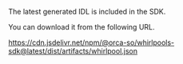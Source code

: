 The latest generated IDL is included in the SDK.

You can download it from the following URL.

https://cdn.jsdelivr.net/npm/@orca-so/whirlpools-sdk@latest/dist/artifacts/whirlpool.json